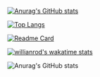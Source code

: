 [![Anurag's GitHub stats](https://github-readme-stats.vercel.app/api?username=ninginx)](https://github.com/anuraghazra/github-readme-stats)

[![Top Langs](https://github-readme-stats.vercel.app/api/top-langs/?username=ninginx)](https://github.com/anuraghazra/github-readme-stats)

[![Readme Card](https://github-readme-stats.vercel.app/api/pin/?username=ninginx&repo=github-readme-stats)](https://github.com/anuraghazra/github-readme-stats)

[![willianrod's wakatime stats](https://github-readme-stats.vercel.app/api/wakatime?username=ninginx)](https://github.com/anuraghazra/github-readme-stats)

![Anurag's GitHub stats](https://github-readme-stats.vercel.app/api?username=ninginx&show_icons=true&theme=radical)
